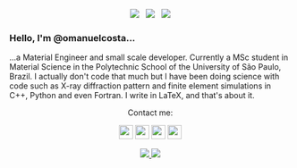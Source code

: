 <p align="center"> 
<a href=https://www.youtube.com/channel/UC7bMBdlD9U-qJD8q2tTgKVw'><img src='https://img.shields.io/youtube/channel/subscribers/UC7bMBdlD9U-qJD8q2tTgKVw?style=social'></a>&nbsp;&nbsp;&nbsp;<a href=https://twitter.com/omanuelcosta><img src='https://img.shields.io/twitter/follow/omanuelcosta?style=social'></a>&nbsp;&nbsp;&nbsp;<a href=https://github.com/omanuelcosta/><img src='https://img.shields.io/github/followers/omanuelcosta?style=social'></a>
</p>

 ### Hello, I'm @omanuelcosta...
<p align="left">
...a Material Engineer and small scale developer. Currently a MSc student in Material Science in the Polytechnic School of the University of São Paulo, Brazil. I actually don't code that much but I have been doing science with code such as X-ray diffraction pattern and finite element simulations in C++, Python and even Fortran. I write in LaTeX, and that's about it.
</p>
 
 
<p align="center">Contact me:</p>

<p align="center"><a href="mailto:omanuelcosta@protonmail.com?subject=Mini-curso de LaTeX"><img src="https://img.shields.io/badge/ProtonMail-8B89CC?style=for-the-badge&logo=protonmail&logoColor=white"height=25></a>
<a href="https://twitter.com/omanuelcosta"><img src="https://img.shields.io/badge/twitter-%231DA1F2.svg?&style=for-the-badge&logo=twitter&logoColor=white" height=25></a> <a href="https://www.linkedin.com/in/juan-costa-2a7596149/"><img src="https://img.shields.io/badge/linkedin-%230077B5.svg?&style=for-the-badge&logo=linkedin&logoColor=white" height=25></a> <a href="https://instagram.com/omanuelcosta"><img src="https://img.shields.io/badge/instagram-%23E4405F.svg?&style=for-the-badge&logo=instagram&logoColor=white" height=25></a> 

 <p align=center>
  <a href="https://github.com/omanuelcosta">
    <img src="https://badges.pufler.dev/visits/omanuelcosta/omanuelcosta?style=flat-square&color=black&logo=github">
  </a>
  <a href="https://github.com/omanuelcosta?tab=repositories">
    <img src="https://badges.pufler.dev/repos/omanuelcosta?style=flat-square&color=black&logo=github">
  </a>
</p>
